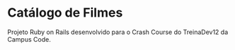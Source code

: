 # Catálogo de Filmes

Projeto Ruby on Rails desenvolvido para o Crash Course do TreinaDev12 da Campus Code.